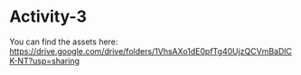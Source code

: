 # Activity-3

You can find the assets here: https://drive.google.com/drive/folders/1VhsAXo1dE0pfTg40UjzQCVmBaDlCK-NT?usp=sharing

